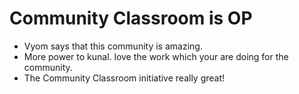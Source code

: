 # Community Classroom is OP

- Vyom says that this community is amazing.
- More power to kunal. love the work which your are doing for the community.
- The Community Classroom initiative really great!
